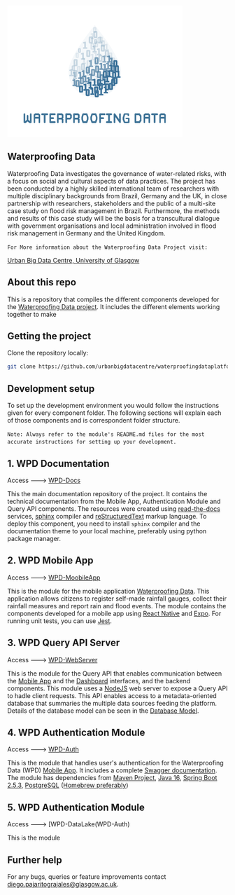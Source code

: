 
![](wpd_logo.png)


## Waterproofing Data

Waterproofing Data investigates the governance of water-related risks, with a focus on social and cultural aspects of data practices.
The project has been conducted by a highly skilled international team of researchers with multiple disciplinary backgrounds from Brazil, 
Germany and the UK, in close partnership with researchers, stakeholders and the public of a multi-site case study on 
flood risk management in Brazil. Furthermore, the methods and results of this case study will be the basis for a 
transcultural dialogue with government organisations and local administration involved in flood risk management in 
Germany and the United Kingdom. 

`For More information about the Waterproofing Data Project visit:` 

[Urban Big Data Centre, University of Glasgow](https://www.ubdc.ac.uk/research/research-projects/urban-sustainability-participation/waterproofing-data)


## About this repo

This is a repository that compiles the different components developed for the [Waterproofing Data project](https://www.ubdc.ac.uk/research/research-projects/urban-sustainability-participation/waterproofing-data/).
It includes the different elements working together to make

## Getting the project

Clone the repository locally:

```sh
git clone https://github.com/urbanbigdatacentre/waterproofingdataplatform.git
```

## Development setup

To set up the development environment you would follow the instructions given for every component folder. 
The following sections will explain each of those components and is correspondent folder structure.

`Note: Always refer to the module's README.md files for the most accurate instructions for setting up your development.`


## 1. WPD Documentation
Access ---> [WPD-Docs](WPD-Docs)

This the main documentation repository of the project. 
It contains the technical documentation from the Mobile App, Authentication Module and Query API components.
The resources were created using [read-the-docs](https://readthedocs.org/) services, [sphinx](https://www.sphinx-doc.org/en/master/index.html) compiler and [reStructuredText](https://docutils.sourceforge.io/rst.html) markup language.
To deploy this component, you need to install `sphinx` compiler and the documentation theme to your local machine, preferably using python package manager. 

## 2. WPD Mobile App

Access ---> [WPD-MoobileApp](WPD-MobileApp)

This is the module for the mobile application [Waterproofing Data](https://play.google.com/store/apps/details?id=com.dadosaprovadagua.wpdmobileapp). This application allows citizens to register self-made rainfall gauges, collect their rainfall measures and report rain and flood events.
The module contains the components developed for a mobile app using [React Native](https://reactnative.dev/) and [Expo](https://docs.expo.io/). For running unit tests, you can use [Jest](https://docs.expo.io/guides/testing-with-jest).

## 3. WPD Query API Server

Access ---> [WPD-WebServer](WPD-WebServer)

This is the module for the Query API that enables communication between the [Mobile App](https://play.google.com/store/apps/details?id=com.dadosaprovadagua.wpdmobileapp) and
the [Dashboard](https://waterproofing-data.ubdc.ac.uk) interfaces, and the backend components. This module uses a [NodeJS]() web server to expose a Query API to hadle client requests. 
This API enables access to a metadata-oriented database that summaries the multiple data sources feeding the platform. 
Details of the database model can be seen in the [Database Model](WPD-MobileApp/db/wpd.erd.pdf).

## 4. WPD Authentication Module

Access ---> [WPD-Auth](WPD-Auth)

This is the module that handles user's authentication for the Waterproofing Data (WPD) [Mobile App](https://play.google.com/store/apps/details?id=com.dadosaprovadagua.wpdmobileapp).
It includes a complete [Swagger documentation](https://urbanbigdatacentre.github.io/WPD-Auth/).
The module has dependencies from [Maven Project](https://maven.apache.org/), [Java 16](http://openjdk.java.net/projects/jdk/16/),
[Spring Boot 2.5.3](https://spring.io/projects/spring-boot/), [PostgreSQL](https://www.postgresql.org/) 
([Homebrew preferably](https://formulae.brew.sh/formula/postgresql))

## 5. WPD Authentication Module

Access ---> [WPD-DataLake(WPD-Auth)

This is the module

## Further help
For any bugs, queries or feature improvements contact <diego.pajaritograjales@glasgow.ac.uk>.